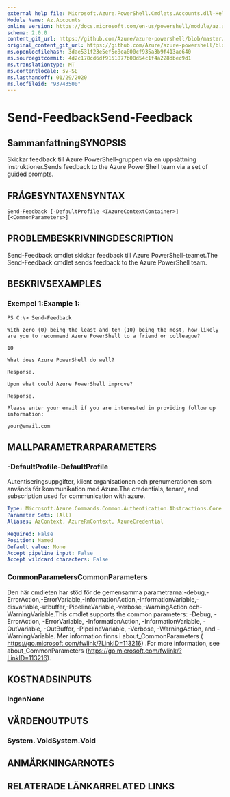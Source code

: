 ```yaml
---
external help file: Microsoft.Azure.PowerShell.Cmdlets.Accounts.dll-Help.xml
Module Name: Az.Accounts
online version: https://docs.microsoft.com/en-us/powershell/module/az.accounts/send-feedback
schema: 2.0.0
content_git_url: https://github.com/Azure/azure-powershell/blob/master/src/Accounts/Accounts/help/Send-Feedback.md
original_content_git_url: https://github.com/Azure/azure-powershell/blob/master/src/Accounts/Accounts/help/Send-Feedback.md
ms.openlocfilehash: 3dae531f23e5ef5e8ea800cf935a3b9f413ae640
ms.sourcegitcommit: 4d2c178cd6df9151877b08d54c1f4a228dbec9d1
ms.translationtype: MT
ms.contentlocale: sv-SE
ms.lasthandoff: 01/29/2020
ms.locfileid: "93743500"
---
```

# <span data-ttu-id="c44a7-101">Send-Feedback</span><span class="sxs-lookup"><span data-stu-id="c44a7-101">Send-Feedback</span></span>

## <span data-ttu-id="c44a7-102">Sammanfattning</span><span class="sxs-lookup"><span data-stu-id="c44a7-102">SYNOPSIS</span></span>
<span data-ttu-id="c44a7-103">Skickar feedback till Azure PowerShell-gruppen via en uppsättning instruktioner.</span><span class="sxs-lookup"><span data-stu-id="c44a7-103">Sends feedback to the Azure PowerShell team via a set of guided prompts.</span></span>

## <span data-ttu-id="c44a7-104">FRÅGESYNTAXEN</span><span class="sxs-lookup"><span data-stu-id="c44a7-104">SYNTAX</span></span>

```
Send-Feedback [-DefaultProfile <IAzureContextContainer>] [<CommonParameters>]
```

## <span data-ttu-id="c44a7-105">PROBLEMBESKRIVNING</span><span class="sxs-lookup"><span data-stu-id="c44a7-105">DESCRIPTION</span></span>
<span data-ttu-id="c44a7-106">Send-Feedback cmdlet skickar feedback till Azure PowerShell-teamet.</span><span class="sxs-lookup"><span data-stu-id="c44a7-106">The Send-Feedback cmdlet sends feedback to the Azure PowerShell team.</span></span>

## <span data-ttu-id="c44a7-107">BESKRIVS</span><span class="sxs-lookup"><span data-stu-id="c44a7-107">EXAMPLES</span></span>

### <span data-ttu-id="c44a7-108">Exempel 1:</span><span class="sxs-lookup"><span data-stu-id="c44a7-108">Example 1:</span></span>
```
PS C:\> Send-Feedback

With zero (0) being the least and ten (10) being the most, how likely are you to recommend Azure PowerShell to a friend or colleague?

10

What does Azure PowerShell do well?

Response.

Upon what could Azure PowerShell improve?

Response.

Please enter your email if you are interested in providing follow up information:

your@email.com
```

## <span data-ttu-id="c44a7-109">MALLPARAMETRAR</span><span class="sxs-lookup"><span data-stu-id="c44a7-109">PARAMETERS</span></span>

### <span data-ttu-id="c44a7-110">-DefaultProfile</span><span class="sxs-lookup"><span data-stu-id="c44a7-110">-DefaultProfile</span></span>
<span data-ttu-id="c44a7-111">Autentiseringsuppgifter, klient organisationen och prenumerationen som används för kommunikation med Azure.</span><span class="sxs-lookup"><span data-stu-id="c44a7-111">The credentials, tenant, and subscription used for communication with azure.</span></span>

```yaml
Type: Microsoft.Azure.Commands.Common.Authentication.Abstractions.Core.IAzureContextContainer
Parameter Sets: (All)
Aliases: AzContext, AzureRmContext, AzureCredential

Required: False
Position: Named
Default value: None
Accept pipeline input: False
Accept wildcard characters: False
```

### <span data-ttu-id="c44a7-112">CommonParameters</span><span class="sxs-lookup"><span data-stu-id="c44a7-112">CommonParameters</span></span>
<span data-ttu-id="c44a7-113">Den här cmdleten har stöd för de gemensamma parametrarna:-debug,-ErrorAction,-ErrorVariable,-InformationAction,-InformationVariable,-disvariable,-utbuffer,-PipelineVariable,-verbose,-WarningAction och-WarningVariable.</span><span class="sxs-lookup"><span data-stu-id="c44a7-113">This cmdlet supports the common parameters: -Debug, -ErrorAction, -ErrorVariable, -InformationAction, -InformationVariable, -OutVariable, -OutBuffer, -PipelineVariable, -Verbose, -WarningAction, and -WarningVariable.</span></span> <span data-ttu-id="c44a7-114">Mer information finns i about_CommonParameters ( https://go.microsoft.com/fwlink/?LinkID=113216) .</span><span class="sxs-lookup"><span data-stu-id="c44a7-114">For more information, see about_CommonParameters (https://go.microsoft.com/fwlink/?LinkID=113216).</span></span>

## <span data-ttu-id="c44a7-115">KOSTNADS</span><span class="sxs-lookup"><span data-stu-id="c44a7-115">INPUTS</span></span>

### <span data-ttu-id="c44a7-116">Ingen</span><span class="sxs-lookup"><span data-stu-id="c44a7-116">None</span></span>

## <span data-ttu-id="c44a7-117">VÄRDEN</span><span class="sxs-lookup"><span data-stu-id="c44a7-117">OUTPUTS</span></span>

### <span data-ttu-id="c44a7-118">System. Void</span><span class="sxs-lookup"><span data-stu-id="c44a7-118">System.Void</span></span>

## <span data-ttu-id="c44a7-119">ANMÄRKNINGAR</span><span class="sxs-lookup"><span data-stu-id="c44a7-119">NOTES</span></span>

## <span data-ttu-id="c44a7-120">RELATERADE LÄNKAR</span><span class="sxs-lookup"><span data-stu-id="c44a7-120">RELATED LINKS</span></span>
